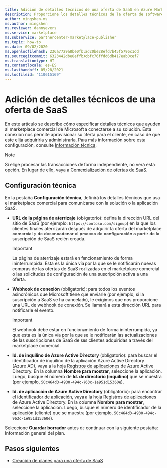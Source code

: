 ```yaml
---
title: Adición de detalles técnicos de una oferta de SaaS en Azure Marketplace
description: Proporcione los detalles técnicos de la oferta de software como servicio (SaaS) en Azure Marketplace.
author: mingshen-ms
ms.author: mingshen
ms.reviewer: dannyevers
ms.service: marketplace
ms.subservice: partnercenter-marketplace-publisher
ms.topic: how-to
ms.date: 09/02/2020
ms.openlocfilehash: 236a7729a8be0fb1ad20be28efd7b45f5796c1dd
ms.sourcegitcommit: 6323442dbe8effb3cbfc76ffdd6db417eab0cef7
ms.translationtype: HT
ms.contentlocale: es-ES
ms.lasthandoff: 05/28/2021
ms.locfileid: "110615169"
---
```

# <a name="add-technical-details-for-a-saas-offer"></a>Adición de detalles técnicos de una oferta de SaaS

En este artículo se describe cómo especificar detalles técnicos que ayuden al marketplace comercial de Microsoft a conectarse a su solución. Esta conexión nos permite aprovisionar su oferta para el cliente, en caso de que este elija adquirirla y administrarla. Para más información sobre esta configuración, consulte [Información técnica](plan-saas-offer.md#technical-information).

> [!NOTE]
> Si elige procesar las transacciones de forma independiente, no verá esta opción. En lugar de ello, vaya a [Comercialización de ofertas de SaaS](create-new-saas-offer-marketing.md).

## <a name="technical-configuration"></a>Configuración técnica

En la pestaña **Configuración técnica**, definirá los detalles técnicos que usa el marketplace comercial para comunicarse con la solución o la aplicación SaaS. 

- **URL de la página de aterrizaje** (obligatorio): defina la dirección URL del sitio de SaaS (por ejemplo: `https://contoso.com/signup`) en la que los clientes finales aterrizarán después de adquirir la oferta del marketplace comercial y de desencadenar el proceso de configuración a partir de la suscripción de SaaS recién creada.

  > [!IMPORTANT]
  > La página de aterrizaje estará en funcionamiento de forma ininterrumpida. Esta es la única vía por la que se le notificarán nuevas compras de las ofertas de SaaS realizadas en el marketplace comercial o las solicitudes de configuración de una suscripción activa a una oferta.

- **Webhook de conexión** (obligatorio): para todos los eventos asincrónicos que Microsoft tiene que enviarle (por ejemplo, si la suscripción a SaaS se ha cancelado), le exigimos que nos proporcione una URL de webhook de conexión. Se llamará a esta dirección URL para notificarle el evento.

  > [!IMPORTANT]
  > El webhook debe estar en funcionamiento de forma ininterrumpida, ya que esta es la única vía por la que se le notificarán las actualizaciones de las suscripciones de SaaS de sus clientes adquiridas a través del marketplace comercial.

- **Id. de inquilino de Azure Active Directory** (obligatorio): para buscar el identificador de inquilino de la aplicación Azure Active Directory (Azure AD), vaya a la hoja [Registros de aplicaciones](https://portal.azure.com/#blade/Microsoft_AAD_RegisteredApps/ApplicationsListBlade) de Azure Active Directory. En la columna **Nombre para mostrar**, seleccione la aplicación. Luego, busque el número de **Id. de directorio (inquilino)** que se muestra (por ejemplo, `50c464d3-4930-494c-963c-1e951d15360e`).

- **Id. de aplicación de Azure Active Directory** (obligatorio): para encontrar el [identificador de aplicación](../active-directory/develop/howto-create-service-principal-portal.md#get-tenant-and-app-id-values-for-signing-in), vaya a la hoja [Registros de aplicaciones](https://portal.azure.com/#blade/Microsoft_AAD_RegisteredApps/ApplicationsListBlade) de Azure Active Directory. En la columna **Nombre para mostrar**, seleccione la aplicación. Luego, busque el número de identificador de la aplicación (cliente) que se muestra (por ejemplo, `50c464d3-4930-494c-963c-1e951d15360e`).

Seleccione **Guardar borrador** antes de continuar con la siguiente pestaña: Información general del plan.

## <a name="next-steps"></a>Pasos siguientes

- [Creación de planes para una oferta de SaaS](create-new-saas-offer-plans.md)